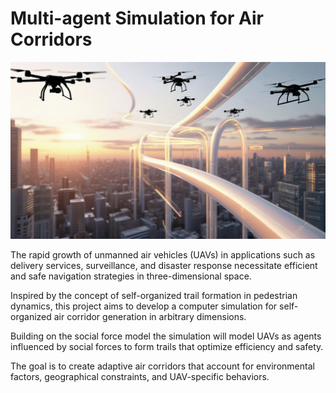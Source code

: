 # Multi-agent Simulation for Air Corridors

![Image of Air Corridors](docs/Air-Corrodor-GenAI.jpeg)

The rapid growth of unmanned air vehicles (UAVs) in applications such as delivery services, surveillance, and disaster response necessitate efficient and safe navigation strategies in three-dimensional space.

Inspired by the concept of self-organized trail formation in pedestrian dynamics, this project aims to develop a computer simulation for self-organized air corridor generation in arbitrary dimensions.

Building on the social force model the simulation will model UAVs as agents influenced by social forces to form trails that optimize efficiency and safety.

The goal is to create adaptive air corridors that account for environmental factors, geographical constraints, and UAV-specific behaviors.


